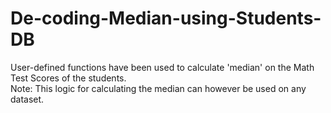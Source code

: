 # De-coding-Median-using-Students-DB
User-defined functions have been used to calculate 'median' on the Math Test Scores of the students.<br>Note: This logic for calculating the median can however be used on any dataset.
